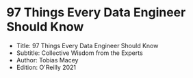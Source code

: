 # 97 Things Every Data Engineer Should Know

- Title: 97 Things Every Data Engineer Should Know
- Subtitle: Collective Wisdom from the Experts
- Author: Tobias Macey
- Edition: O'Reilly 2021
